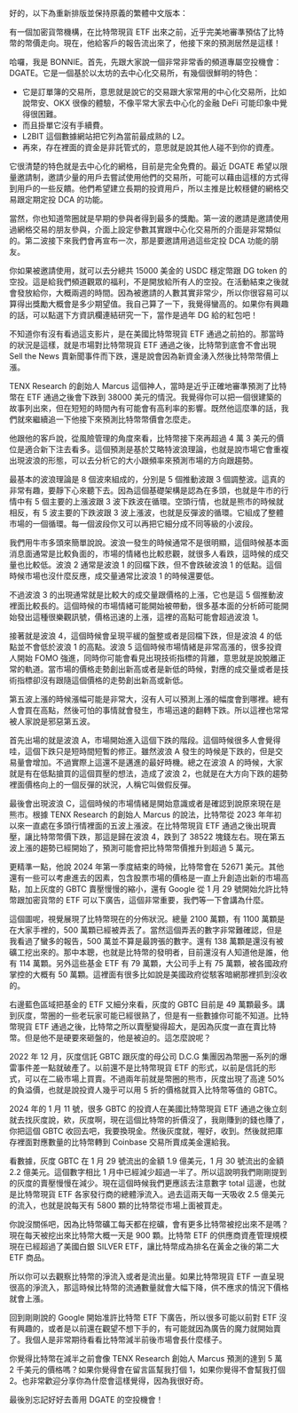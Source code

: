 好的，以下為重新排版並保持原義的繁體中文版本：

有一個加密貨幣機構，在比特幣現貨 ETF 出來之前，近乎完美地審準預估了比特幣的幣價走向。現在，他給客戶的報告流出來了，他接下來的預測居然是這樣！

哈囉，我是 BONNIE。首先，先跟大家說一個非常非常香的頻道專屬空投機會：DGATE。它是一個基於以太坊的去中心化交易所，有幾個很鮮明的特色：

*   它是訂單簿的交易所，意思就是說它的交易跟大家常用的中心化交易所，比如說幣安、OKX 很像的體驗，不像平常大家去中心化的金融 DeFi 可能印象中覺得很困難。
*   而且掛單它沒有手續費。
*   L2BIT 這個數據網站把它列為當前最成熟的 L2。
*   再來，存在裡面的資金是非託管式的，意思就是說其他人碰不到你的資產。

它很清楚的特色就是去中心化的網格，目前是完全免費的。最近 DGATE 希望以限量邀請制，邀請少量的用戶去嘗試使用他們的交易所，可能可以藉由這樣的方式得到用戶的一些反饋。他們希望建立長期的投資用戶，所以主推是比較穩健的網格交易跟定期定投 DCA 的功能。

當然，你也知道幣圈就是早期的參與者得到最多的獎勵。第一波的邀請是邀請使用過網格交易的朋友參與，介面上設定參數其實跟中心化交易所的介面是非常類似的。第二波接下來我們會再宣布一次，那是要邀請用過這些定投 DCA 功能的朋友。

你如果被邀請使用，就可以去分總共 15000 美金的 USDC 穩定幣跟 DG token 的空投。這是給我們頻道觀眾的福利，不是開放給所有人的空投。在活動結束之後就會發放給你，大概兩週的時間。因為被邀請的人數其實非常少，所以你很容易可以算得出獎勵大概會是多少期望值。我自己算了一下，我覺得蠻高的。如果你有興趣的話，可以點選下方資訊欄連結研究一下，當作是過年 DG 給的紅包吧！

不知道你有沒有看過這支影片，是在美國比特幣現貨 ETF 通過之前拍的。那當時的狀況是這樣，就是市場對比特幣現貨 ETF 通過之後，比特幣到底會不會出現 Sell the News 賣新聞事件而下跌，還是說會因為新資金湧入然後比特幣幣價上漲。

TENX Research 的創始人 Marcus 這個神人，當時是近乎正確地審準預測了比特幣在 ETF 通過之後會下跌到 38000 美元的情況。我覺得你可以把一個很建築的故事列出來，但在短短的時間內有可能會有高利率的影響。既然他這麼準的話，我們就來繼續追一下他接下來預測比特幣幣價會怎麼走。

他跟他的客戶說，從風險管理的角度來看，比特幣接下來再超過 4 萬 3 美元的價位是適合新下注去看多。這個預測是基於艾略特波浪理論，也就是說市場它會重複出現波浪的形態，可以去分析它的大小跟頻率來預測市場的方向跟趨勢。

最基本的波浪理論是 8 個波來組成的，分別是 5 個推動波跟 3 個調整波。這真的非常有趣，要靜下心來聽下去。因為這個基礎架構是認為在多頭，也就是牛市的行情中有 5 個主要的上漲波跟 3 波下跌波在循環。空頭行情，也就是熊市的時候就相反，有 5 波主要的下跌波跟 3 波上漲波，也就是反彈波的循環。它組成了整體市場的一個循環。每一個波段你又可以再把它細分成不同等級的小波段。

我們用牛市多頭來簡單說說。波浪一發生的時候通常不是很明顯，這個時候基本面消息面通常是比較負面的，市場的情緒也比較悲觀，就很多人看跌，這時候的成交量也比較低。波浪 2 通常是波浪 1 的回檔下跌，但不會跌破波浪 1 的低點。這個時候市場也沒什麼反應，成交量通常比波浪 1 的時候還要低。

不過波浪 3 的出現通常就是比較大的成交量跟價格的上漲，它也是這 5 個推動波裡面比較長的。這個時候的市場情緒可能開始被帶動，很多基本面的分析師可能開始發出這種很樂觀訊號，價格迅速的上漲，這裡的高點可能會超過波浪 1。

接著就是波浪 4，這個時候會呈現平緩的盤整或者是回檔下跌，但是波浪 4 的低點並不會低於波浪 1 的高點。波浪 5 這個時候市場情緒是非常高漲的，很多投資人開始 FOMO 強進，同時你可能會看見出現技術指標的背離，意思就是說脫離正常的軌道。當市場的價格走勢創出新高或者是新低的時候，對應的成交量或者是技術指標卻沒有跟隨這個價格的走勢創出新高或新低。

第五波上漲的時候漲幅可能是非常大，沒有人可以預測上漲的幅度會到哪裡。總有人會買在高點，然後可怕的事情就會發生，市場迅速的翻轉下跌。所以這裡也常常被人家說是邪惡第五波。

首先出場的就是波浪 A，市場開始進入這個下跌的階段。這個時候很多人會覺得哇，這個下跌只是短時間短暫的修正。雖然波浪 A 發生的時候是下跌的，但是交易量會增加。不過實際上這還不是邁進的最好時機。總之在波浪 A 的時候，大家就是有在低點搶買的這個買壓的想法，造成了波浪 2，也就是在大方向下跌的趨勢裡面價格向上的一個反彈的狀況，人稱它叫做假反彈。

最後會出現波浪 C，這個時候的市場情緒是開始意識或者是確認到說原來現在是熊市。根據 TENX Research 的創始人 Marcus 的說法，比特幣從 2023 年年初以來一直處在多頭行情裡面的五波上漲波。在比特幣現貨 ETF 通過之後出現賣壓，讓比特幣幣價下跌，那這是歸在波浪 4，跌到了 38522 塊錢左右。現在第五波上漲的趨勢已經開始了，預測可能會把比特幣幣價推升到超過 5 萬元。

更精準一點，他說 2024 年第一季度結束的時候，比特幣會在 52671 美元。其他還有一些可以考慮進去的因素，包含股票市場的價格是一直上升創造出新的市場高點，加上灰度的 GBTC 賣壓慢慢的縮小，還有 Google 從 1 月 29 號開始允許比特幣跟加密貨幣的 ETF 可以下廣告，這個非常重要，我們等一下會講為什麼。

這個圖呢，視覺展現了比特幣現在的分佈狀況。總量 2100 萬顆，有 1100 萬顆是在大家手裡的，500 萬顆已經被弄丟了。當然這個弄丟的數字非常難確認，但是我看過了蠻多的報告，500 萬並不算是最誇張的數字。還有 138 萬顆是還沒有被礦工挖出來的。那中本聰，也就是比特幣的發明者，目前還沒有人知道他是誰，他有 114 萬顆。另外這些基金 ETF 有 79 萬顆，大公司手上有 75 萬顆，被各國政府掌控的大概有 50 萬顆。這裡面有很多比如說是美國政府從駭客暗網那裡抓到沒收的。

右邊藍色區域把基金的 ETF 又細分來看，灰度的 GBTC 目前是 49 萬顆最多。講到灰度，幣圈的一些老玩家可能已經很熟了，但是有一些數據你可能不知道。比特幣現貨 ETF 通過之後，比特幣之所以賣壓變得超大，是因為灰度一直在賣比特幣。但是他不是硬要來砸盤的，他是被迫的。這怎麼說呢？

2022 年 12 月，灰度信託 GBTC 跟灰度的母公司 D.C.G 集團因為幣圈一系列的爆雷事件差一點就破產了。以前還不是比特幣現貨 ETF 的形式，以前是信託的形式，可以在二級市場上買賣。不過兩年前就是幣圈的熊市，灰度出現了高達 50% 的負溢價，也就是說投資人幾乎可以用 5 折的價格就買入比特幣等值的 GBTC。

2024 年的 1 月 11 號，很多 GBTC 的投資人在美國比特幣現貨 ETF 通過之後立刻就去找灰度說，欸，灰度啊，現在這個比特幣的折價沒了，我剛賺到的錢也賺了，你把這個 GBTC 收回去吧，我要換現金。然後灰度就，喔好，收到。然後就把庫存裡面對應數量的比特幣轉到 Coinbase 交易所賣成美金還給我。

看數據，灰度 GBTC 在 1 月 29 號流出的金額 1.9 億美元，1 月 30 號流出的金額 2.2 億美元。這個數字相比 1 月中已經減少超過一半了。所以這說明我們剛剛提到的灰度的賣壓慢慢在減少。現在這個時候我們更應該去注意數字 total 這邊，也就是比特幣現貨 ETF 各家發行商的總體淨流入。過去這兩天每一天吸收 2.5 億美元的流入，也就是說每天有 5800 顆的比特幣從市場上面被買走。

你說沒關係吧，因為比特幣礦工每天都在挖礦，會有更多比特幣被挖出來不是嗎？現在每天被挖出來比特幣大概一天是 900 顆。比特幣 ETF 的供應商資產管理規模現在已經超過了美國白銀 SILVER ETF，讓比特幣成為排名在黃金之後的第二大 ETF 商品。

所以你可以去觀察比特幣的淨流入或者是流出量。如果比特幣現貨 ETF 一直呈現很高的淨流入，那這時候比特幣的流通數量就會大幅下降，供不應求的情況下價格就會上漲。

回到剛剛說的 Google 開始准許比特幣 ETF 下廣告，所以很多可能以前對 ETF 沒有興趣的，或者是以前還在觀望不想下手的，有可能就因為廣告的魔力就開始賣了。我個人是非常期待看看比特幣減半前後市場會長什麼樣子。

你覺得比特幣在減半之前會像 TENX Research 創始人 Marcus 預測的達到 5 萬 2 千美元的價格嗎？如果你覺得會在留言區幫我打個 1，如果你覺得不會幫我打個 2。也非常歡迎分享你為什麼會這樣覺得，因為我很好奇。

最後別忘記好好去善用 DGATE 的空投機會！
